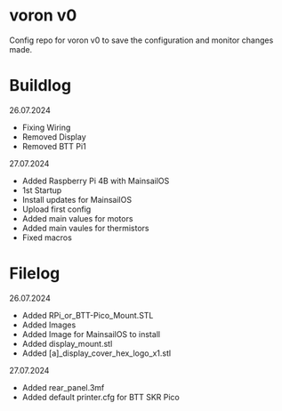 # voron v0
Config repo for voron v0 to save the configuration and monitor changes made.

# Buildlog
26.07.2024
- Fixing Wiring
- Removed Display
- Removed BTT Pi1

27.07.2024
- Added Raspberry Pi 4B with MainsailOS
- 1st Startup
- Install updates for MainsailOS
- Upload first config
- Added main values for motors
- Added main vaules for thermistors
- Fixed macros

# Filelog
26.07.2024
- Added RPi_or_BTT-Pico_Mount.STL
- Added Images
- Added Image for MainsailOS to install
- Added display_mount.stl
- Added [a]_display_cover_hex_logo_x1.stl

27.07.2024
- Added rear_panel.3mf
- Added default printer.cfg for BTT SKR Pico